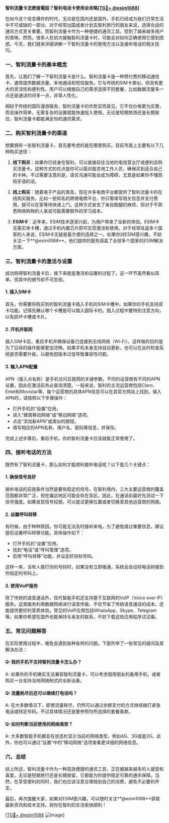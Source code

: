 **智利流量卡怎麽接電話？智利电话卡使用全攻略[[TG💪+ @esim1088](https://t.me/s/esim1088)]**

在如今这个信息爆炸的时代，无论是在国内还是国外，手机已经成为我们日常生活中不可或缺的一部分。对于经常出国或者计划去智利旅行的朋友来说，选择合适的通讯方式至关重要。而智利流量卡作为一种便捷的通讯工具，受到了越来越多用户的青睐。然而，很多人在初次接触智利流量卡时，可能会对如何正确使用它感到困惑。今天，我们就来详细讲解一下智利流量卡的使用方法以及接听电话的相关技巧。

### 一、智利流量卡的基本概念

首先，让我们了解一下智利流量卡是什么。智利流量卡是一种预付费的移动通信卡，通常提供数据流量、本地通话和短信服务。它与传统的SIM卡类似，但具有更大的灵活性和便利性。用户可以根据自己的需求选择不同套餐，比如数据流量多一点还是通话时间多一点，非常人性化。

相较于传统的国际漫游服务，智利流量卡的优势显而易见。它不仅价格更为实惠，而且操作简单，无需复杂的设置就能快速投入使用。无论是短期旅游还是长期居住，智利流量卡都能满足你的通讯需求。

### 二、购买智利流量卡的渠道

想要拥有一张智利流量卡，首先要考虑的是在哪里购买。目前市面上主要有以下几种购买途径：

1. **线下购买**：如果你已经身在智利，可以直接前往当地的电信营业厅或便利店购买流量卡。这种方式的优点是你可以面对面咨询工作人员，确保买到适合自己的卡种。不过需要注意的是，语言沟通可能会成为障碍，尤其是如果你不懂西班牙语的话。

2. **线上购买**：随着电子产品的普及，现在许多电商平台都提供了智利流量卡的在线购买服务。比如一些知名的跨境电商平台，你只需填写相关信息并支付费用，就可以在家等待快递上门。这种方式省去了亲自跑腿的麻烦，但对于不熟悉网络购物的人来说可能需要额外的学习成本。

3. **ESIM卡**：近年来，ESIM技术逐渐兴起，为用户带来了全新的体验。ESIM卡无需实体卡槽，通过手机内置芯片即可实现激活和使用。对于经常往返多个国家的人来说，ESIM卡无疑是最方便的选择之一。如果你对ESIM感兴趣，不妨关注一下**@esim1088**，他们提供的服务涵盖了全球多个国家的ESIM解决方案。

### 三、智利流量卡的激活与设置

成功购得智利流量卡后，接下来就是激活和设置的过程了。这一环节虽然看似简单，但其中的细节却不可忽视。

#### 1. 插入SIM卡

首先，你需要将购买到的智利流量卡插入手机的SIM卡槽中。如果你的手机支持双卡功能，记得先确认哪个卡槽是可以插入国际卡的。插入过程中要特别注意方向，以免损坏卡槽或卡片。

#### 2. 开机并联网

插入SIM卡后，重启手机并确保设备已连接到无线网络（Wi-Fi）。这样做的目的是为了后续的操作能够更加流畅。如果手机本身支持自动更新，也可以在此时检查系统是否需要升级，以避免因版本过低导致兼容性问题。

#### 3. 输入APN配置

APN（接入点名称）是手机访问互联网的关键参数。不同的运营商有不同的APN设置，因此在激活前务必查询清楚。一般来说，智利的主流运营商包括Claro、Entel和Movistar等，每个运营商的具体APN信息可以在其官方网站上找到。输入APN时，请按照以下步骤操作：

- 打开手机的“设置”应用。
- 进入“蜂窝移动网络”或“移动网络”选项。
- 点击“添加新APN”或类似的按钮。
- 填写相应的APN名称、用户名、密码等信息，并保存。

完成上述步骤后，重启手机，你的智利流量卡应该就能正常使用了。

### 四、接听电话的方法

既然有了智利流量卡，那么如何才能顺利接听电话呢？以下是几个关键点：

#### 1. 确保信号良好

接听电话的前提条件当然是要有稳定的信号。在智利境内，三大主要运营商的覆盖范围都非常广泛，但在偏远地区可能会存在盲区。因此，在通话前最好先测试一下信号强度。如果发现信号较弱，可以尝试更换位置或者切换至其他运营商的网络。

#### 2. 设置呼叫转移

有时候，由于种种原因，你可能无法及时接听来电。为了避免错过重要信息，建议提前设置呼叫转移功能。具体操作如下：

- 打开手机的“设置”应用。
- 找到“电话”或“呼叫管理”选项。
- 启用“呼叫转移”功能，并设定好目标号码。

这样一来，当有人拨打你的号码时，如果没有立即接通，系统会自动将电话转接到你指定的号码上。

#### 3. 使用VoIP服务

除了传统的语音通话外，现代智能手机还支持基于互联网的VoIP（Voice over IP）服务。这类服务利用数据网络进行语音传输，不仅节省了传统语音通话的成本，还能提供更好的音质体验。常见的VoIP应用包括WhatsApp、Skype、Telegram等。如果你希望在国外也能保持与亲友的联系，不妨下载这些应用程序试试看。

### 五、常见问题解答

在实际使用过程中，难免会遇到各种各样的问题。下面列举了一些常见的疑问及其解决办法：

#### Q: 我的手机不支持智利流量卡怎么办？

A: 如果你的手机确实无法兼容智利流量卡，可以考虑借用朋友的备用手机，或者购买一台支持当地网络制式的全新设备。

#### Q: 流量耗尽后还可以继续打电话吗？

A: 在大多数情况下，即使流量耗尽，仍然可以通过余额支付的方式继续拨打紧急电话或特定号码。不过具体情况还是要参照你所选择的套餐条款。

#### Q: 如何判断当前使用的网络类型？

A: 大多数智能手机都会在状态栏显示当前的网络类型，例如4G、3G或是2G。此外，你也可以通过“设置”中的“移动网络”选项查看更详细的网络信息。

### 六、总结

综上所述，智利流量卡作为一种高效便捷的通讯工具，正在被越来越多的人接受和喜爱。无论是短期旅行还是长期居留，它都能为你提供稳定可靠的通讯保障。当然，在享受便利的同时，我们也应该注意合理规划自己的消费，避免不必要的开支。

最后，再次提醒大家，如果对ESIM感兴趣，可以随时关注**@esim1088**获取最新资讯和技术支持。祝你在智利的生活愉快顺利！

[[TG💪+ @esim1088](https://t.me/s/esim1088) ![Image](https://i.postimg.cc/4NQfJmqS/Snipaste-2025-05-13-00-14-12.png)]